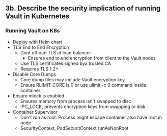 ## 3b. Describe the security implication of running Vault in Kubernetes
### Running Vault on K8s
- Deploy with Helm chart
- TLS End to End Encryption
  - Dont offload TLS at load balancer
    - Ensures end to end encryption from client to the Vault nodes
  - Use TLS certificates signed bya trusted CA
  - Requires TLS 1.2+
- Disable Core Dumps
  - Core dump files may include Vault encryption key
  - Ensure RLIMIT_CORE is 0 or use ulimit -c 0 command inside container
- Ensure mlock is enabled
  - Ensures memory from process isn't swapped to disc
  - IPC_LOCK, prevents encryption keys from swapping to disk
- Container Supervisor
  - Don't run as root. Process might escape container also have root in node
  - SecurityContext, PodSecuritContext runAsNonRoot
